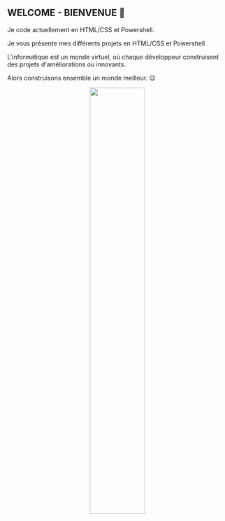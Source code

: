 <!-- Description-->
## WELCOME - BIENVENUE 👋  

<p>Je code actuellement en HTML/CSS et Powershell.</p>
<p>Je vous présente mes différents projets en HTML/CSS et Powershell</p>  
<p> L'informatique est un monde virtuel, où chaque développeur construisent des projets d'améliorations ou innovants.  
    <p>Alors construisons ensemble un monde meilleur. 😉</p>
<p align="center">
    <img width="50%" src="https://media0.giphy.com/media/v1.Y2lkPTc5MGI3NjExZ2Fqa3pkZjVsZm9ycGN6d3hvYXVzMWhzcDNqMnhxOW9vb2JpdmNyMiZlcD12MV9pbnRlcm5hbF9naWZfYnlfaWQmY3Q9Zw/FcqKy4Kj7XOK0hCW4g/giphy.gif" />
</p>
<!--

Here are some ideas to get you started:
- 🔭 I’m currently working on ...
- 🌱 I’m currently learning ...
- 👯 I’m looking to collaborate on ...
- 🤔 I’m looking for help with ...
- 💬 Ask me about ...
- 📫 How to reach me: ...
- 😄 Pronouns: ...
- ⚡ Fun fact: ...
-->

